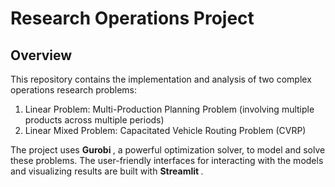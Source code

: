 # Research Operations Project
## Overview
This repository contains the implementation and analysis of two complex operations research problems:

1. Linear Problem: Multi-Production Planning Problem (involving multiple products across multiple periods)
2. Linear Mixed Problem:  Capacitated Vehicle Routing Problem (CVRP)

The project uses <b> Gurobi </b> , a powerful optimization solver, to model and solve these problems. 
The user-friendly interfaces for interacting with the models and visualizing results are built with <b> Streamlit </b>. 



